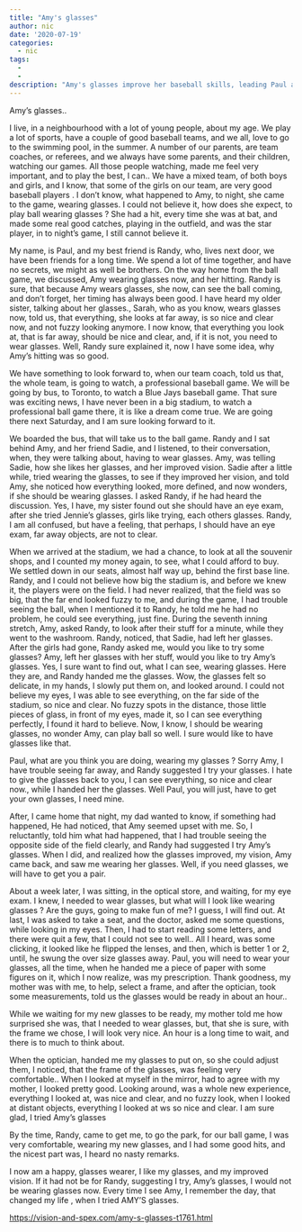 ```yaml
---
title: "Amy's glasses"
author: nic
date: '2020-07-19'
categories:
  - nic
tags:
  - 
  - 
description: "Amy's glasses improve her baseball skills, leading Paul and Randy to question their own vision."
---
```

Amy’s glasses..


I live, in a neighbourhood with a lot of young people, about my age.
We play a lot of sports, have a couple of good baseball teams, and we all, love to go to the swimming pool, in the summer.
A number of our parents, are team coaches, or referees, and we always have some parents, and their children, watching our games.
All those people watching, made me feel very important, and to play the best, I can..
We have a mixed team, of both boys and girls, and I know, that some of the girls on our team, are very good baseball players
.
I don’t know, what happened to Amy, to night, she came to the game, wearing glasses.
I could not believe it, how does she expect, to play ball wearing glasses ?
She had a hit, every time she was at bat, and made some real good catches, playing in the outfield, and was the star player, in to night’s game, I still cannot believe it.


My name, is Paul, and my best friend is Randy, who, lives next door, we have been friends for a long time.
We spend a lot of time together, and have no secrets, we might as well be brothers.
On the way home from the ball game, we discussed, Amy wearing glasses now, and her hitting.
Randy is sure, that because Amy wears glasses, she now, can see the ball coming, and don’t forget, her timing has always been good.
I have heard my older sister, talking about her glasses., 
Sarah, who as you know, wears glasses now, told us, that everything, she looks at far away, is so nice and clear now, and not fuzzy looking anymore.
I now know, that everything you look at, that is far away, should be nice and clear, and, if it is not, you need to wear glasses.
Well, Randy sure explained it, now I have some idea, why Amy’s hitting was so good.


We have something to look forward to, when our team coach, told us that,
the whole team, is going to watch, a professional baseball game.
We will be going by bus, to Toronto, to watch a Blue Jays baseball
game.
That sure was exciting news, I have never been in a big stadium, to watch a professional ball game there, it is like a dream come true. 
We are going there next Saturday, and I am sure looking forward to it.


We boarded the bus, that will take us to the ball game.
Randy and I sat behind Amy, and her friend Sadie, and I listened, to their conversation, when, they were talking about, having to wear glasses.
Amy, was telling Sadie, how she likes her glasses, and her improved vision.
Sadie after a little while, tried wearing the glasses, to see if they improved her vision, and told Amy, she noticed how everything looked, more defined, and now wonders, if she should be wearing glasses.
I asked Randy, if he had heard the discussion.
Yes, I have, my sister found out she should have an eye exam, after she tried Jennie’s glasses, girls like trying, each others glasses.
Randy, I am all confused, but have a feeling, that perhaps, I should have an eye exam, far away objects, are not to clear.


When we arrived at the stadium, we had a chance, to look at all the souvenir shops, and I counted my money again, to see, what I could afford to buy.
We settled down in our seats, almost half way up, behind the first base line. 
Randy, and I could not believe how big the stadium is, and before we knew it, the players were on the field.
I had never realized, that the field was so big, that the far end looked fuzzy to me, and during the game, I had trouble seeing the ball, when I mentioned it to Randy, he told me he had no problem, he could see everything, just fine.
During the seventh inning stretch, Amy, asked Randy, to look after their stuff for a minute, while they went to the washroom.
Randy, noticed, that Sadie, had left her glasses.
After the girls had gone, Randy asked me, would you like to try some glasses?
Amy, left her glasses with her stuff, would you like to try Amy’s glasses.
Yes, I sure want to find out, what I can see, wearing glasses.
Here they are, and Randy handed me the glasses.
Wow, the glasses felt so delicate, in my hands, I slowly put them on, and looked around.
I could not believe my eyes, I was able to see everything, on the far side of the stadium, so nice and clear.
No fuzzy spots in the distance, those little pieces of glass, in front of my eyes,
made it, so I can see everything perfectly, I found it hard to believe.
Now, I know, I should be wearing glasses, no wonder Amy, can play ball so well.
I sure would like to have glasses like that.

Paul, what are you think you are doing, wearing my glasses ?
Sorry Amy, I have trouble seeing far away, and Randy suggested I try your glasses.
I hate to give the glasses back to you, I can see everything, so nice and clear now., while I handed her the glasses.
Well Paul, you will just, have to get your own glasses, I need mine.


After, I came home that night, my dad wanted to know, if something had happened, 
He had noticed, that Amy seemed upset with me.
So, I reluctantly, told him what had happened, that I had trouble seeing the opposite side of the field clearly, and Randy had suggested I try Amy’s glasses.
When I did, and realized how the glasses improved, my vision, Amy came back, and saw me wearing her glasses. 
Well, if you need glasses, we will have to get you a pair. 


About a week later, I was sitting, in the optical store, and waiting, for my eye exam.
I knew, I needed to wear glasses, but what will I look like wearing glasses ?
Are the guys, going to make fun of me?
I guess, I will find out.
At last, I was asked to take a seat, and the doctor, asked me some questions, while looking in my eyes.
Then, I had to start reading some letters, and there were quit a few, that I could not see to well..
All I heard, was some clicking, it looked like he flipped the lenses, and then, which is better 1 or 2, until, he swung the over size glasses away.
Paul, you will need to wear your glasses, all the time, when he handed me a piece of paper with some figures on it, which I now realize, was my prescription.
Thank goodness, my mother was with me, to help, select a frame, and after the optician, took some measurements, told us the glasses would be ready in about an hour..


While we waiting for my new glasses to be ready, my mother told me how surprised she was, that I needed to wear glasses, but, that she is sure, with the frame we chose, I will look very nice.
An hour is a long time to wait, and there is to much to think about.


When the optician, handed me my glasses to put on, so she could adjust them, 
I noticed, that the frame of the glasses, was feeling very comfortable..
When I looked at myself in the mirror, had to agree with my mother, I looked pretty good.
Looking around, was a whole new experience, everything I looked at, was nice and clear, and no fuzzy look, when I looked at distant objects, everything I looked at ws so nice and clear.
I am sure glad, I tried Amy’s glasses


By the time, Randy, came to get me, to go the park, for our ball game, I was very comfortable, wearing my new glasses, and I had some good hits, and the nicest part was, I heard no nasty remarks.


I now am a happy, glasses wearer, I like my glasses, and my improved vision.
If it had not be for Randy, suggesting I try, Amy’s glasses, I would not be wearing glasses now.
Every time I see Amy, I remember the day, that changed my life , when I tried AMY’S glasses.

https://vision-and-spex.com/amy-s-glasses-t1761.html